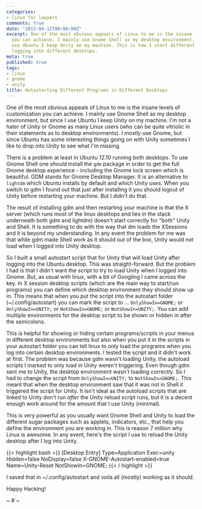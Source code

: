 ```yaml
---
categories:
- linux for lawyers
comments: true
date: "2013-04-12T00:00:00Z"
excerpt: One of the most obvious appeals of Linux to me is the insane levels of customization
  you can achieve. I mainly use Gnome Shell as my desktop environment, but since I
  use Ubuntu I keep Unity on my machine. This is how I start different programs when
  logging into different desktops.
meta: true
published: true
tags:
- linux
- gnome
- unity
title: Autostarting Different Programs in Different Desktops
---
```


One of the most obvious appeals of Linux to me is the insane levels of customization you can achieve. I mainly use Gnome Shell as my desktop environment, but since I use Ubuntu I keep Unity on my machine. I'm not a hater of Unity or Gnome as many Linux users (who can be quite vitriolic in their statements as to desktop environments). I *mostly* use Gnome, but since Ubuntu has some interesting things going on with Unity sometimes I like to drop into Unity to see what I'm missing.

There is a problem at least in Ubuntu 12.10 running both desktops. To use Gnome Shell one *should* install the `gdm` package in order to get the full Gnome desktop experience - including the Gnome lock screen which is beautiful. GDM stands for Gnome Desktop Manager. It is an alternative to `lightdm` which Ubuntu installs by default and which Unity uses. When you switch to gdm I found out that just after installing it you should logout of Unity before restarting your machine. But I didn't do that.

The result of installing gdm and then restarting your machine is that the X server (which runs most of the linux desktops and lies in the stack underneath both gdm and lightdm) doesn't start correctly for "both" Unity and Shell. It is something to do with the way that dm loads the XSessions and it is beyond my understanding. In any event the problem for me was that while gdm made Shell work as it should out of the box, Unity would not load when I logged into Unity desktop.

So I built a small autostart script that for Unity that will load Unity after logging into the Ubuntu desktop. This was straight-forward. But the problem I had is that I didn't want the script to try to load Unity when I logged into Gnome. But, as usual with linux, with a bit of Googling I came across the key. In X session desktop scripts (which are the main way to start/run programs) you can define which desktop environment they should show up in. This means that when you put the script into the autostart folder (~/.config/autostart) you can mark the script to ... `OnlyShowIn=GNOME;` or `OnlyShowIn=UNITY;` or `NotShowIn=GNOME;` or `NotShowIn=UNITY;`. You can add multiple environments for the desktop script to be shown or hidden in after the semicolons. 

This is helpful for showing or hiding certain programs/scripts in your menus in different desktop environments but also when you put it in the scripts in your autostart folder you can tell linux to only load the programs when you log into certain desktop environments. I tested the script and it didn't work at first. The problem was because gdm wasn't loading Unity, the autoload scripts I marked to only load in Unity weren't triggering. Even though gdm sent me to Unity, the desktop environment wasn't loading correctly. So I had to change the script from `OnlyShowIn=UNITY;` to `NotShowIn=GNOME;`. This meant that when the desktop environment saw that it was not in Shell it triggered the script for Unity. It isn't ideal as the autoload scripts that are linked to Unity don't run *after* the Unity reload script runs, but it is a decent enough work around for the amount that I use Unity (minimal). 

This is very powerful as you usually want Gnome Shell and Unity to load the different sugar packages such as applets, indicators, etc., that help you define the environment you are working in. This is reason 7 million why Linux is awesome. In any event, here's the script I use to reload the Unity desktop after I log into Unity.

{{< highlight bash >}}
[Desktop Entry]
Type=Application
Exec=unity
Hidden=false
NoDisplay=false
X-GNOME-Autostart-enabled=true
Name=Unity-Reset
NotShowIn=GNOME;
{{< / highlight >}}

I saved that in ~/.config/autostart and voila all (mostly) working as it should. 

Happy Hacking!

~ # ~